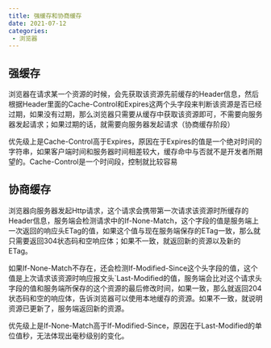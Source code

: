 ```yaml
---
title: 强缓存和协商缓存
date: 2021-07-12
categories: 
 - 浏览器
---
```


## 强缓存
浏览器在请求某一个资源的时候，会先获取该资源先前缓存的Header信息，然后根据Header里面的Cache-Control和Expires这两个头字段来判断该资源是否已经过期，如果没有过期，那么浏览器只需要从缓存中获取该资源即可，不需要向服务器发起请求；如果过期的话，就需要向服务器发起请求（协商缓存阶段）

优先级上是Cache-Control高于Expires，原因在于Expires的值是一个绝对时间的字符串，如果客户端时间和服务器时间相差较大，缓存命中与否就不是开发者所期望的。Cache-Control是一个时间段，控制就比较容易

## 协商缓存
浏览器向服务器发起Http请求，这个请求会携带第一次请求该资源时所缓存的Header信息，服务端会检测请求中的If-None-Match，这个字段的值是服务端上一次返回的响应头ETag的值，如果这个值与现在服务端保存的ETag一致，那么就只需要返回304状态码和空响应体；如果不一致，就返回新的资源以及新的ETag。

如果If-None-Match不存在，还会检测If-Modified-Since这个头字段的值，这个值是上次请求该资源时响应报文头`Last-Modified的值，服务端会比对这个请求头字段的值和服务端所保存的这个资源的最后修改时间，如果一致，那么就返回204状态码和空的响应体，告诉浏览器可以使用本地缓存的资源。如果不一致，就说明资源已更新了，服务端返回新的资源。

优先级上是If-None-Match高于If-Modified-Since，原因在于Last-Modified的单位值秒，无法体现出毫秒级别的变化。
